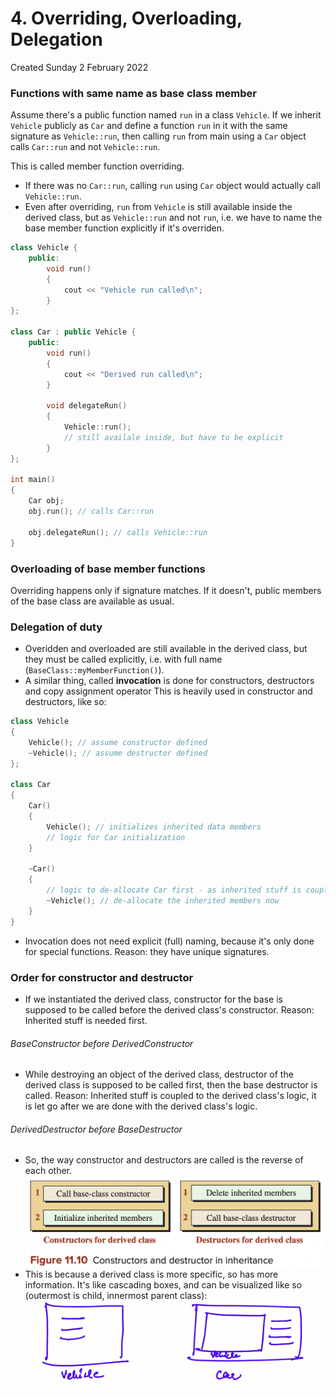 # 4. Overriding, Overloading, Delegation

Created Sunday 2 February 2022

### Functions with same name as base class member

Assume there's a public function named `run` in a class `Vehicle`.
If we inherit `Vehicle` publicly as `Car` and define a function `run` in it with the same signature as `Vehicle::run`, then calling `run` from main using a `Car` object calls `Car::run` and not `Vehicle::run`.

This is called member function overriding.

- If there was no `Car::run`, calling `run` using `Car` object would actually call `Vehicle::run`.
- Even after overriding, `run` from `Vehicle` is still available inside the derived class, but as `Vehicle::run` and not `run`, i.e. we have to name the base member function explicitly if it's overriden.

```c++
class Vehicle {
	public:
		void run()
		{
			cout << "Vehicle run called\n";
		}
};

class Car : public Vehicle {
	public:
		void run()
		{
			cout << "Derived run called\n";
		}

		void delegateRun()
		{
			Vehicle::run();
			// still availale inside, but have to be explicit
		}
};

int main()
{
	Car obj;
	obj.run(); // calls Car::run

	obj.delegateRun(); // calls Vehicle::run
}
```

### Overloading of base member functions

Overriding happens only if signature matches. If it doesn't, public members of the base class are available as usual.

### Delegation of duty

- Overidden and overloaded are still available in the derived class, but they must be called explicitly, i.e. with full name (`BaseClass::myMemberFunction()`).
- A similar thing, called **invocation** is done for constructors, destructors and copy assignment operator This is heavily used in constructor and destructors, like so:

```c++
class Vehicle
{
	Vehicle(); // assume constructor defined
	~Vehicle(); // assume destructor defined
};

class Car
{
	Car()
	{
		Vehicle(); // initializes inherited data members
		// logic for Car initialization
	}

	~Car()
	{
		// logic to de-allocate Car first - as inherited stuff is coupled with this
		~Vehicle(); // de-allocate the inherited members now
	}
}
```

- Invocation does not need explicit (full) naming, because it's only done for special functions. Reason: they have unique signatures.

### Order for constructor and destructor

- If we instantiated the derived class, constructor for the base is supposed to be called before the derived class's constructor. Reason: Inherited stuff is needed first.

###### BaseConstructor before DerivedConstructor

- While destroying an object of the derived class, destructor of the derived class is supposed to be called first, then the base destructor is called. Reason: Inherited stuff is coupled to the derived class's logic, it is let go after we are done with the derived class's logic.

###### DerivedDestructor before BaseDestructor

- So, the way constructor and destructors are called is the reverse of each other.
  ![](/assets/4_Overriding,_Overloading,_Delegation-image-1.png)
- This is because a derived class is more specific, so has more information. It's like cascading boxes, and can be visualized like so (outermost is child, innermost parent class):
  ![](/assets/4_Overriding,_Overloading,_Delegation-image-2.png)
